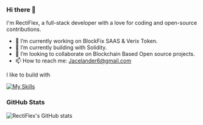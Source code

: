 ### Hi there 👋

I'm RectiFlex, a full-stack developer with a love for coding and open-source contributions.

- 🔭 I’m currently working on BlockFix SAAS & Verix Token.
- 🌱 I’m currently building with Solidity.
- 👯 I’m looking to collaborate on Blockchain Based Open source projects.
- 📫 How to reach me: Jacelander6@gmail.com

I like to build with

[![My Skills](https://skillicons.dev/icons?i=js,html,css,react,nextjs,nodejs,ts,solidity,npm,vite)](https://skillicons.dev)

### GitHub Stats

![RectiFlex's GitHub stats](https://github-readme-stats.vercel.app/api?username=RectiFlex&show_icons=true&theme=radical)
